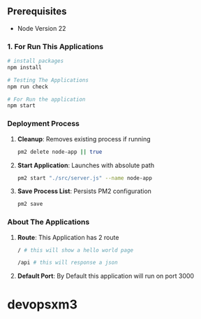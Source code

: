 

## Prerequisites

- Node Version 22


### 1. For Run This Applications
```bash
# install packages
npm install 

# Testing The Applications
npm run check

# For Run the application
npm start
```


### Deployment Process
1. **Cleanup**: Removes existing process if running
   ```bash
   pm2 delete node-app || true
   ```

2. **Start Application**: Launches with absolute path
   ```bash
   pm2 start "./src/server.js" --name node-app
   ```

3. **Save Process List**: Persists PM2 configuration
   ```bash
   pm2 save
   ```

### About The Applications
1. **Route**: This Application has 2 route
   ```bash
   / # this will show a hello world page
   ```
      ```bash
   /api # this will response a json
   ```

2. **Default Port**: By Default this application will run on port 3000



# devopsxm3
